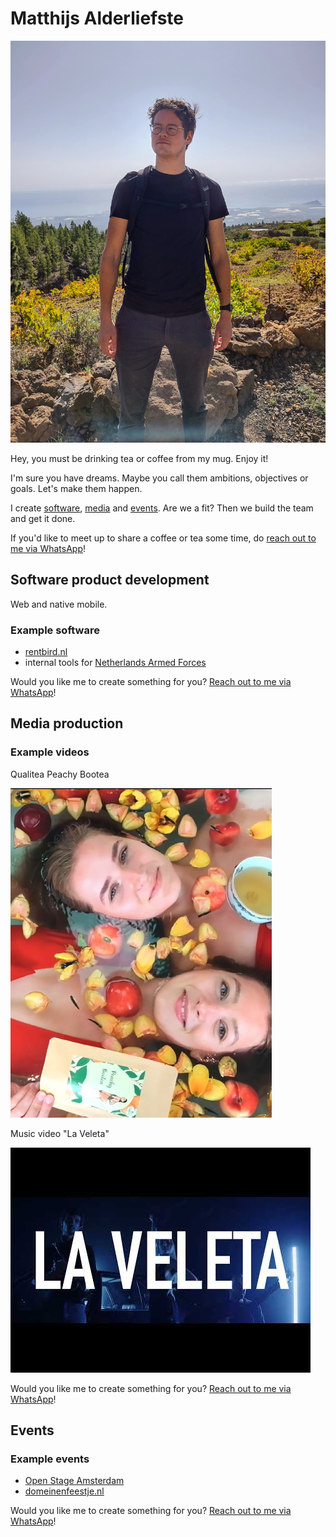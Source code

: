 # Matthijs Alderliefste
![Matthijs Alderliefste](./images/IMG_20221027_120045132_HDR(3).jpg)

Hey, you must be drinking tea or coffee from my mug. Enjoy it!

I'm sure you have dreams. Maybe you call them ambitions, objectives or goals. Let's make them happen. 

I create [software](#web-and-mobile-software-product-development), [media](#media-production) and [events](#events). Are we a fit? Then we build the team and get it done.

If you'd like to meet up to share a coffee or tea some time, do [reach out to me via WhatsApp](https://chat.whatsapp.com/HJY7pbwJonwJSzgeyziX7M)!

## Software product development
Web and native mobile.

### Example software
- [rentbird.nl](https://www.rentbird.nl)
- internal tools for [Netherlands Armed Forces](https://www.defensie.nl/)

Would you like me to create something for you? [Reach out to me via WhatsApp](https://chat.whatsapp.com/HJY7pbwJonwJSzgeyziX7M)!

## Media production
### Example videos
Qualitea Peachy Bootea

[![Qualitea Peachy Bootea](./images/qualitea.png)](https://www.instagram.com/reel/CcTazOdgtVY/)

Music video "La Veleta"

[![Music video "La Veleta"](./images/hqdefault.jpg)](https://www.youtube.com/watch?v=DlORO7Z-GbU)

Would you like me to create something for you? [Reach out to me via WhatsApp](https://chat.whatsapp.com/HJY7pbwJonwJSzgeyziX7M)!

## Events
### Example events
- [Open Stage Amsterdam](https://www.instagram.com/openstage.amsterdam/)
- [domeinenfeestje.nl](https://domeinenfeestje.nl)

Would you like me to create something for you? [Reach out to me via WhatsApp](https://chat.whatsapp.com/HJY7pbwJonwJSzgeyziX7M)!
